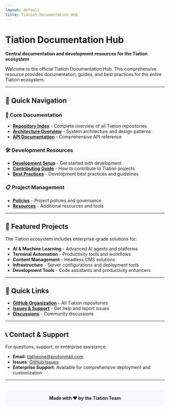 ```yaml
---
layout: default
title: Tiation Documentation Hub
---
```


# Tiation Documentation Hub

**Central documentation and development resources for the Tiation ecosystem**

Welcome to the official Tiation Documentation Hub. This comprehensive resource provides documentation, guides, and best practices for the entire Tiation ecosystem.

---

## 🚀 Quick Navigation

### 📖 Core Documentation
- **[Repository Index](docs/REPOSITORY_INDEX.md)** - Complete overview of all Tiation repositories
- **[Architecture Overview](docs/architecture/)** - System architecture and design patterns
- **[API Documentation](docs/api/)** - Comprehensive API reference

### 🛠️ Development Resources
- **[Development Setup](docs/guides/development-setup.md)** - Get started with development
- **[Contributing Guide](CONTRIBUTING.md)** - How to contribute to Tiation projects
- **[Best Practices](docs/guides/)** - Development best practices and guidelines

### 📋 Project Management
- **[Policies](docs/policies/)** - Project policies and governance
- **[Resources](docs/resources/)** - Additional resources and tools

---

## 🌟 Featured Projects

The Tiation ecosystem includes enterprise-grade solutions for:

- **AI & Machine Learning** - Advanced AI agents and platforms
- **Terminal Automation** - Productivity tools and workflows
- **Content Management** - Headless CMS solutions
- **Infrastructure** - Server configurations and deployment tools
- **Development Tools** - Code assistants and productivity enhancers

---

## 🔗 Quick Links

- **[GitHub Organization](https://github.com/tiation)** - All Tiation repositories
- **[Issues & Support](https://github.com/tiation/tiation-docs/issues)** - Get help and report issues
- **[Discussions](https://github.com/tiation/tiation-docs/discussions)** - Community discussions

---

## 📞 Contact & Support

For questions, support, or enterprise assistance:

- **Email**: [tiatheone@protonmail.com](mailto:tiatheone@protonmail.com)
- **Issues**: [GitHub Issues](https://github.com/tiation/tiation-docs/issues)
- **Enterprise Support**: Available for comprehensive deployment and customization

---

<div style="text-align: center; margin-top: 2rem; padding: 1rem; background-color: #f8f9fa; border-radius: 8px;">
  <strong>Made with ❤️ by the Tiation Team</strong>
</div>
